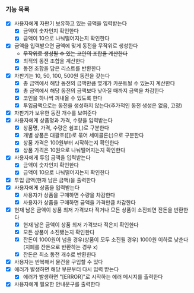### 기능 목록
- [x] 사용자에게 자판기 보유하고 있는 금액을 입력받는다
  - [x] 금액이 숫자인지 확인한다
  - [x] 금액이 10으로 나눠떨어지는지 확인한다
- [x] 금액을 입력받으면 금액에 맞게 동전을 무작위로 생성한다
  - ~~무작위로 생성될 수 있는 코인의 조합을 계산한다~~
  - [x] 최적의 동전 조합을 계산한다
  - [x] 동전 조합을 담은 리스트를 반환한다
- [x] 자판기는 10, 50, 100, 500원 동전을 갖는다
  - [x] 총 금액에서 해당 동전의 금액만큼 몇개가 카운트될 수 있는지 계산한다
  - [x] 총 금액에서 해당 동전의 금액보다 낮아질 때까지 금액을 차감한다
  - [x] 코인을 하나씩 꺼내올 수 있도록 한다
  - [x] 투입금액으로는 동전을 생성하지 않는다(추가적인 동전 생성은 없음, 고정)
- [x] 자판기가 보유한 동전 개수를 보여준다
- [x] 사용자에게 상품명과 가격, 수량을 입력받는다
  - [x] 상품명, 가격, 수량은 쉼표(,)로 구분한다
  - [x] 개별 상품은 대괄호([])로 묶어 세미콜론(;)으로 구분한다
  - [x] 상품 가격은 100원부터 시작하는지 확인한다
  - [x] 상품 가격은 10원으로 나눠떨어지는지 확인한다
- [x] 사용자에게 투입 금액을 입력받는다
  - [x] 금액이 숫자인지 확인한다
  - [x] 금액이 10으로 나눠떨어지는지 확인한다
- [x] 투입 금액(현재 남은 금액)을 출력한다
- [x] 사용자에게 상품을 입력받는다
  - [x] 사용자가 상품을 구매하면 수량을 차감한다
  - [x] 사용자가 상품을 구매하면 금액을 가격만큼 차감한다
- [x] 현재 남은 금액이 상품 최저 가격보다 적거나 모든 상품이 소진되면 잔돈을 반환한다
  - [x] 현재 남은 금액이 상품 최저 가격보다 적은지 확인한다
  - [x] 모든 상품이 소진됐는지 확인한다
  - [x] 잔돈이 1000원이 넘을 경우(상품이 모두 소진될 경우) 1000원 이하로 낮춘다 (지폐를 잔돈으로 반환하는 경우 x)
  - [x] 잔돈은 최소 동전 개수로 반환한다
- [x] 사용자는 반복해서 물건을 구입할 수 있다
- [x] 에러가 발생하면 해당 부분부터 다시 입력 받는다
  - [x] 에러가 발생하면 "[ERROR]"로 시작하는 에러 메시지를 출력한다
- [x] 사용자에게 필요한 안내문구를 출력한다